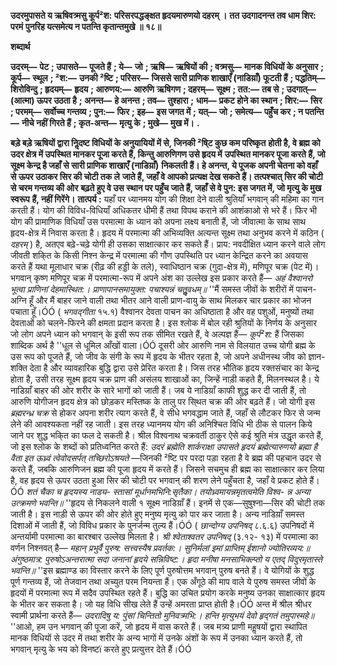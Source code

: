 **उदरमुपासते य ऋषिवत्र्मसु कूर्प²श:** **परिसरपद्धङ्क्षत हृदयमारुणयो दहरम् ।** **तत उदगादनन्त तव धाम शिर: परमं** **पुनरिह यत्समेत्य न पतन्ति कृतान्तमुखे ॥ १८॥** 

**शब्दार्थ** 

**उदरम्—** **पेट** **; उपासते—** **पूजते हैं** **; ये—** **जो** **; ऋषि—** **ऋषियों की** **; वत्र्मसु—** **मानक विधियों के अनुसार** **; कूर्प—** **स्थूल** **; ²श:—** **उनकी ²ष्टि** **; परिसर—** **जिससे सारी प्राणिक शाखाएँ (नाडिय़ाँ) फूटती हैं** **; पद्धतिम्—** **शिरोविन्दु** **; हृदयम्—** **हृदय** **; आरुणय:—** **आरुणि ऋषिगण** **; दहरम्—** **सूक्ष्म** **; तत:—** **तब से** **; उदगात्—** **(आत्मा) ऊपर उठता है** **; अनन्त—** **हे अनन्त** **; तव—** **तुश्हारा** **;** **धाम—** **प्रकट होने का स्थान** **; शिर:—** **सिर** **; परमम्—** **सर्वोच्च गन्तव्य** **; पुन:—** **फिर** **; इह—** **इस जगत में** **; यत्—** **जो** **; समेत्य—** **पहुँच कर** **; न पतन्ति—** **नीचे नहीं गिरते हैं** **; कृत-अन्त—** **मृत्यु के** **; मुखे—** **मुख में।** **.** 

**बड़े बड़े ऋषियों द्वारा निॢदष्ट विधियों के अनुयायियों में से, जिनकी ²षि्ट कुछ कम परिष्कृत** **होती है, वे ब्रह्म को उदर क्षेत्र में उपस्थित मानकर पूजा करते हैं, किन्तु आरुणिगण उसे हृदय में** **उपस्थित मानकर पूजा करते हैं, जो सूक्ष्म केन्द्र है जहाँ से सारी प्राणिक शाखाएँ (नाडिय़ाँ)** **निकलती हैं। हे अनन्त, ये पूजक अपनी चेतना को वहाँ से ऊपर उठाकर सिर की चोटी तक ले** **जाते हैं, जहाँ वे आपको प्रत्यक्ष देख सकते हैं। तत्पश्चात् सिर की चोटी से चरम गन्तव्य की ओर** **बढ़ते हुए वे उस स्थान पर पहुँच जाते हैं, जहाँ से वे पुन: इस जगत में, जो मृत्यु के मुख स्वरूप** **हैं, नहीं गिरेंगे।** **तात्पर्य :** यहाँ पर ध्यानमय योग की शिक्षा देने वाली श्रुतियाँ भगवान् की महिमा का गान करती हैं। योग की विविध-विधियाँ अधिकतर धीमी हैं तथा विपथ कराने की आशंकाओ से भरे हैं। फिर भी योग की प्रामाणिक विधियाँ उस परमात्मा के ध्यान को अपना लक्ष्य बनाती हैं, जो जीवात्मा के साथ साथ हृदय-क्षेत्र में निवास करता है। हृदय में परमात्मा की अभिव्यक्ति अत्यन्त सूक्ष्म तथा अनुभव करने में कठिन ( *दहरम्* ) है, अतएव बढ़े-चढ़े योगी ही उसका साक्षात्कार कर सकते हैं। प्राय: नवदीक्षित ध्यान करने वाले लोग जीवती शकि्त के किसी निश्न केन्द्र में परमात्मा की गौण उपस्थिति पर ध्यान केन्द्रित करने का अवयास करते हैं यथा मूलाधार चक्र (रीढ़ की हड्डी के तले), स्वाधिष्ठान चक्र (गुदा-क्षेत्र में), मणिपूर चक्र (पेट में)। भगवान् कृष्ण मणिपूर चक्र में परमात्मा-रूप में अपने अंश का उल्लेख इस प्रकार करते हैं— *अहं वैश्वानरो भूत्वा प्राणिनां देहमास्थित:।* *प्राणापानसमायुक्त: पचाश्यन्नं चतुॢवधम्॥* ''मैं समस्त जीवों के शरीरों में पाचन-अग्नि हूँ और मैं बाहर जाने वाली तथा भीतर आने वाली प्राण-वायु के साथ मिलकर चार प्रकार का भोजन पचाता हूँ।ÓÓ ( *भगवद्गीता* १५.१) वैश्वानर देवता पाचन का अधिष्ठाता है और वह पशुओं, मनुष्यों तथा देवताओं को चलने-फिरने की क्षमता प्रदान करता है। इस श्लोक में बोल रही श्रुतियों के निर्णय के अनुसार जो लोग अपने ध्यान को भगवान् के इसी रूप तक सीमित रखते हैं, वे अल्पज्ञ हैं— *कूर्प²श:* हैं जिसका शाब्दिक अर्थ है ''धूल से धूमिल आँखों वाला।ÓÓ दूसरी ओर आरुणि नाम से विलयात उच्च योगी ब्रह्म के उस रूप को पूजते हैं, जो जीव के संगी के रूप में हृदय के भीतर रहता है, जो अपने अधीनस्थ जीव को ज्ञान-शक्ति देता है और व्यावहारिक बुद्धि द्वारा उसे प्रेरित करता है। जिस तरह भौतिक हृदय रक्तसंचार का केन्द्र होता है, उसी तरह सूक्ष्म हृदय चक्र प्राण की असंलय शाखाओं का, जिन्हें नाड़ी कहते हैं, मिलनस्थल है। ये नाडिय़ाँ बाहर की ओर शरीर के सारे भागों को जाती हैं। जब ये नाडिय़ाँ काफी शुद्ध कर दी जाती हैं, तो आरुणि योगीजन हृदय क्षेत्र को छोड़कर मस्तिष्क के तालु पर सि्थत चक्र की ओर बढ़ते हैं। जो योगी इस *ब्रह्मरन्ध्र चक्र* से होकर अपना शरीर त्याग करते हैं, वे सीधे भगवद्धाम जाते हैं, जहाँ से लौटकर फिर से जन्म लेने की आवश्यकता नहीं रह जाती। इस तरह ध्यानमय योग की अनिश्चित विधि भी ठीक से पालन किये जाने पर शुद्ध भकि्त का फल दे सकती है। श्रील विश्वनाथ चक्रवर्ती ठाकुर ऐसे कई श्रुति मंत्र उद्धृत करते हैं, जो इस श्लोक के शब्दों को प्रतिध्वनित करते हैं: *उदरं ब्रह्मेति शार्कराक्षा उपासते हृदयं ब्रह्मेत्यारुणयो ब्रह्मा है वैता इत ऊध्र्वं* *त्वेवोदसर्पत् तच्छिरोऽश्रयते* —जिनकी ²ष्टि पर परदा पड़ा रहता है वे ब्रह्म की पहचान उदर से करते हैं, जबकि आरुणिजन ब्रह्म की पूजा हृदय में करते हैं। जिसने सचमुच ही ब्रह्म का साक्षात्कार कर लिया है, वह हृदय से ऊपर उठता हुआ सिर की चोटी पर भगवान् की शरण लेने पहुँचता है, जहाँ वे प्रकट होते हैं।ÓÓ *शतं चैका च हृदयस्य नाड्य-* *स्तासां मूर्धानमभिनि:सृतैका।* *तयोध्र्वमायन्नमृतत्वमेति विश्व-* *न्न अन्या उत्क्रमणे भवन्ति॥* ''हृदय से निकलने वाली १ सूक्ष्म नाडिय़ाँ हैं। इनमें से एक—सुषुश्ना—सिर की चोटी तक जाती है। इस नाड़ी से ऊपर की ओर होते हुए मनुष्य मृत्यु को पार कर जाता है। अन्य नाडिय़ाँ समस्त दिशाओं में जाती हैं, जो विविध प्रकार के पुनर्जन्म तुल्य हैं।ÓÓ ( *छान्दोग्य उपनिषद्* ८.६.६) उपनिषदों में अन्तर्यामी परमात्मा का बारश्बार उल्लेख मिलता है। *श्री श्वेताश्वतर उपनिषद्* (३.१२- १३) में परमात्मा का वर्णन निश्नवत् है— *महान् प्रभुर्वै पुरुष: सत्त्वस्यैष प्रवर्तक:।* *सुनिर्मलां इमां प्राप्तिम् ईशानो ज्योतिरव्यय:॥* *अंगुष्ठमात्र: पुरुषोऽअन्तरात्मा* *सदा जनानां हृदये सन्निविष्ट:।* *हृदा मनीषा मनसाभिक्ल्प्तो* *य एतद् विदुरमृतास्ते भवन्ति॥* ''इस ब्रह्माण्ड का विस्तार करने के लिए पूर्ण पुरुषोत्तम भगवान् पुरुष बनते हैं। वे योगियों के शुद्ध पूर्ण गन्तव्य हैं, जो तेजवान तथा अच्युत परम नियन्ता हैं। एक अँगूठे की माप वाले ये पुरुष समस्त जीवों के हृदयों में परमात्मा रूप में सदैव उपस्थित रहते हैं। बुद्धि का उचित प्रयोग करके मनुष्य उनका साक्षात्कार हृदय के भीतर कर सकता है। जो यह विधि सीख लेते हैं उन्हें अमरता प्राप्त होती है।ÓÓ अन्त में श्रील श्रीधर स्वामी प्रार्थना करते हैं— *उदरादिषु य: पुंसां चिन्तितो मुनिवत्र्मभि:।* *हन्ति मृत्युभयं देवो हृद्गतं तमुपास्महे॥* ''आओ, हम उन भगवान् की पूजा करें, जो हृदय में वास करते हैं। जब मत्र्य प्राणी महॢषयों द्वारा स्थापित मानक विधियों से उदर में तथा शरीर के अन्य भागों में उनके अंशों के रूप में उनका ध्यान करते हैं, तो भगवान् मृत्यु के भय को विनष्टï करते हुए प्रत्युत्तर देते हैं।ÓÓ  